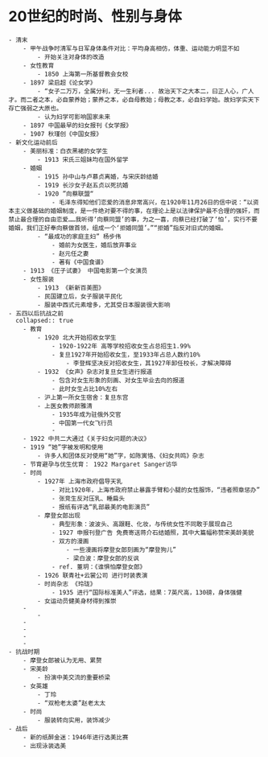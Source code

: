 # 20世纪的时尚、性别与身体
	- 清末
		- 甲午战争时清军与日军身体条件对比：平均身高相仿，体重、运动能力明显不如
			- 开始关注对身体的改造
		- 女性教育
			- 1850 上海第一所基督教会女校
		- 1897 梁启超《论女学》
			- “女子二万万，全属分利，无一生利者... 故治天下之大本二，曰正人心，广人才。而二者之本，必自蒙养始；蒙养之本，必自母教始；母教之本，必自妇学始。故妇学实天下存亡强弱之大原也。
			- 认为妇学可影响国家未来
		- 1897 中国最早的妇女报刊《女学报》
		- 1907 秋瑾创《中国女报》
	- 新文化运动前后
		- 美丽标准：白衣黑裙的女学生
			- 1913 宋氏三姐妹均在国外留学
		- 婚姻
			- 1915 孙中山与卢慕贞离婚，与宋庆龄结婚
			- 1919 长沙女子赵五贞以死抗婚
			- 1920 ”向蔡联盟“
				- 毛泽东得知他们恋爱的消息非常高兴，在1920年11月26日的信中说：“以资本主义做基础的婚姻制度，是一件绝对要不得的事，在理论上是以法律保护最不合理的强奸，而禁止最合理的自由恋爱……我听得‘向蔡同盟’的事，为之一喜，向蔡已经打破了‘怕’，实行不要婚姻，我们正好奉向蔡做首领，组成一个‘拒婚同盟’。”“拒婚”指反对旧式的婚姻。
			- “最成功的家庭主妇” 杨步伟
				- 婚前为女医生，婚后放弃事业
				- 赵元任之妻
				- 著有《中国食谱》
		- 1913 《庄子试妻》 中国电影第一个女演员
		- 女性服装
			- 1913 《新新百美图》
			- 民国建立后，女子服装平民化
			- 服装中西式元素增多，尤其受日本服装很大影响
	- 五四以后抗战之前
	  collapsed:: true
		- 教育
			- 1920 北大开始招收女学生
				- 1920-1922年 高等学校招收女生占总招生1.99%
				- 复旦1927年开始招收女生，至1933年占总人数约10%
					- 李登辉坚决反对招收女生，其1927年卸任校长，才解决障碍
			- 1932 《女声》杂志对复旦女生进行报道
				- 包含对女生形象的刻画、对女生毕业去向的报道
				- 此时女生占比10%左右
			- 沪上第一所女生宿舍：复旦东宫
			- 上医女教师颜雅清
				- 1935年成为驻俄外交官
				- 中国第一代女飞行员
				-
		- 1922 中共二大通过《关于妇女问题的决议》
		- 1919 “她”字被发明和使用
			- 许多人和团体反对使用“她”字，如陈寅恪、《妇女共鸣》杂志
		- 节育避孕与优生优育： 1922 Margaret Sanger访华
		- 时尚
			- 1927年 上海市政府倡导天乳
				- 对比1920年，上海市政府禁止暴露手臂和小腿的女性服饰，“违者照章惩办”
				- 张竞生反对压乳、睡扁头
				- 报纸有评选“乳部最美的电影演员”
			- 摩登女郎出现
				- 典型形象：波波头、高跟鞋、化妆，与传统女性不同敢于展现自己
				- 1927 申报刊登广告 免费寄送蒋介石结婚照，其中大篇幅称赞宋美龄美貌
				- 双方的漫画
					- 一些漫画将摩登女郎刻画为“摩登狗儿”
					- 梁白波：摩登女郎的反讽
				- ref. 董玥：《谁惧怕摩登女郎》
			- 1926 联青社+云裳公司 进行时装表演
			- 时尚杂志 《玲珑》
				- 1935 进行“国际标准美人”评选，结果：7英尺高，130磅，身体强健
			- 女运动员健美身材得到推崇
		-
			-
		-
		-
		-
		-
	- 抗战时期
		- 摩登女郎被认为无用、累赘
		- 宋美龄
			- 扮演中美交流的重要桥梁
		- 女英雄
			- 丁玲
			- “双枪老太婆”赵老太太
		- 时尚
			- 服装转向实用，装饰减少
	- 战后
		- 新的纸醉金迷：1946年进行选美比赛
		- 出现泳装选美